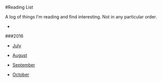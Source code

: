 #Reading List

A log of things I'm reading and find interesting. Not in any particular order.


-

###2016

* [July](https://github.com/eliasjulian/reading-list/blob/master/july.md "July Reading List")

* [August](https://github.com/eliasjulian/reading-list/blob/master/august.md "August Reading List")

* [September](https://github.com/eliasjulian/reading-list/blob/master/september.md "September Reading List")

* [October](https://github.com/eliasjulian/reading-list/blob/master/october.md "October Reading List")



